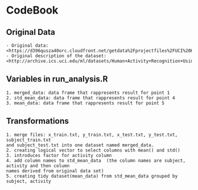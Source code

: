 # CodeBook

## Original Data
    - Original data: <https://d396qusza40orc.cloudfront.net/getdata%2Fprojectfiles%2FUCI%20HAR%20Dataset.zip>
    - Original description of the dataset: <http://archive.ics.uci.edu/ml/datasets/Human+Activity+Recognition+Using+Smartphones>

## Variables in run_analysis.R
    1. merged_data: data frame that rappresents result for point 1
    2. std_mean_data: data frame that rappresents result for point 4
    3. mean_data: data frame that rappresents result for point 5

## Transformations
    1. merge files: x_train.txt, y_train.txt, x_test.txt, y_test.txt, subject_train.txt
    and subject_test.txt into one dataset named merged_data.
    2. creating logical vector to select columns with mean() and std()
    3. introduces factor for activity column
    4. add column names to std_mean_data  (the column names are subject, activity and then column
    names derived from original data set)
    5. creating tidy dataset(mean_data) from std_mean_data grouped by subject, activity
